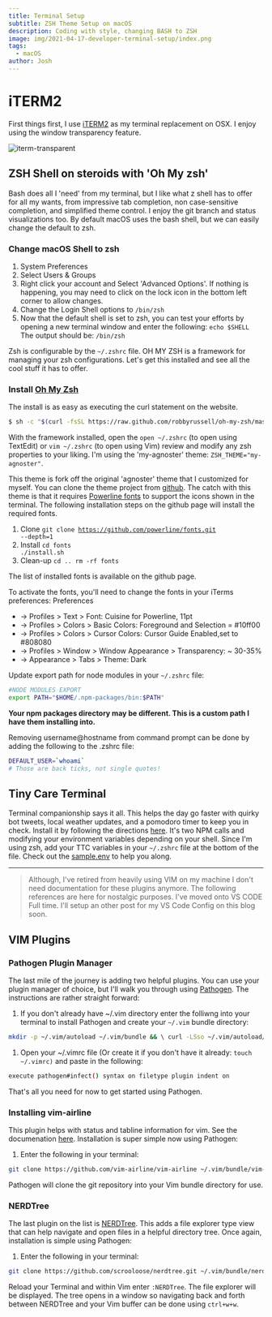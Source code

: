 ```yaml
---
title: Terminal Setup
subtitle: ZSH Theme Setup on macOS
description: Coding with style, changing BASH to ZSH
image: img/2021-04-17-developer-terminal-setup/index.png
tags:
  - macOS
author: Josh
---
```


# iTERM2

First things first, I use [iTERM2](https://www.iterm2.com) as my terminal replacement on OSX. I enjoy using the window transparency feature.

![iterm-transparent](/img/2021-04-17-developer-terminal-setup/iterm2-macos.png)

## ZSH Shell on steroids with 'Oh My zsh'

Bash does all I 'need' from my terminal, but I like what z shell has to offer for all my wants, from impressive tab completion, non case-sensitive completion, and simplified theme control. I enjoy the git branch and status visualizations too. By default macOS uses the bash shell, but we can easily change the default to zsh.

### Change macOS Shell to zsh

1. System Preferences
1. Select Users & Groups
1. Right click your account and Select 'Advanced Options'. If nothing is happening, you may need to click on the lock icon in the bottom left corner to allow changes.
1. Change the Login Shell options to <code class="language-bash">/bin/zsh</code>
1. Now that the default shell is set to zsh, you can test your efforts by opening a new terminal window and enter the following:
   <code class="language-bash">echo $SHELL</code>
   The output should be: <code class="language-bash">/bin/zsh</code>

Zsh is configurable by the <code class="language-bash">~/.zshrc</code> file. OH MY ZSH is a framework for managing your zsh configurations. Let's get this installed and see all the cool stuff it has to offer.

### Install [Oh My Zsh](http://ohmyz.sh)

The install is as easy as executing the curl statement on the website.

```bash
$ sh -c "$(curl -fsSL https://raw.github.com/robbyrussell/oh-my-zsh/master/tools/install.sh)"
```

With the framework installed, open the <code class="language-bash">open ~/.zshrc</code> (to open using TextEdit) or <code class="language-bash">vim ~/.zshrc</code> (to open using Vim) review and modify any zsh properties to your liking.
I'm using the 'my-agnoster' theme:
<code class="language-bash">ZSH_THEME="my-agnoster"</code>.

This theme is fork off the original 'agnoster' theme that I customized for myself. You can clone the theme project from [github](https://github.com/itsJoshCampos/my-agnoster-zsh-theme).
The catch with this theme is that it requires [Powerline fonts](https://github.com/powerline/fonts) to support the icons shown in the terminal. The following installation steps on the github page will install the required fonts.

1. Clone
   <code class="language-bash">git clone https://github.com/powerline/fonts.git --depth=1</code>
1. Install
   <code class="language-bash">cd fonts ./install.sh</code>
1. Clean-up
   <code class="language-bash">cd .. rm -rf fonts</code>

The list of installed fonts is available on the github page.

To activate the fonts, you'll need to change the fonts in your iTerms preferences:
Preferences

- -> Profiles > Text > Font: Cuisine for Powerline, 11pt
- -> Profiles > Colors > Basic Colors: Foreground and Selection = #10ff00
- -> Profiles > Colors > Cursor Colors: Cursor Guide Enabled,set to #808080
- -> Profiles > Window > Window Appearance > Transparency: ~ 30-35%
- -> Appearance > Tabs > Theme: Dark

Update export path for node modules in your <code class="language-bash">~/.zshrc</code> file:

```bash
#NODE MODULES EXPORT
export PATH="$HOME/.npm-packages/bin:$PATH"
```

**Your npm packages directory may be different. This is a custom path I have them installing into.**

Removing username@hostname from command prompt can be done by adding the following to the .zshrc file:

```bash
DEFAULT_USER=`whoami`
# Those are back ticks, not single quotes!
```

## Tiny Care Terminal

Terminal companionship says it all. This helps the day go faster with quirky bot tweets, local weather updates, and a pomodoro timer to keep you in check.
Install it by following the directions [here](https://github.com/notwaldorf/tiny-care-terminal). It's two NPM calls and modifying your environment variables depending on your shell. Since I'm using zsh, add your TTC variables in your <code class="language-bash">~/.zshrc</code> file at the bottom of the file. Check out the [sample.env](https://github.com/notwaldorf/tiny-care-terminal/blob/master/sample.env) to help you along.

---

> Although, I've retired from heavily using VIM on my machine I don't need documentation for these plugins anymore. The following references are here for nostalgic purposes. I've moved onto VS CODE Full time. I'll setup an other post for my VS Code Config on this blog soon.

## VIM Plugins

### Pathogen Plugin Manager

The last mile of the journey is adding two helpful plugins. You can use your plugin manager of choice, but I'll walk you through using [Pathogen](https://github.com/tpope/vim-pathogen). The instructions are rather straight forward:

1. If you don't already have ~/.vim directory enter the folliwng into your terminal to install Pathogen and create your `~/.vim` bundle directory:

```bash
mkdir -p ~/.vim/autoload ~/.vim/bundle && \ curl -LSso ~/.vim/autoload/pathogen.vim https://tpo.pe/pathogen.vim
```

1. Open your ~/.vimrc file (Or create it if you don't have it already: `touch ~/.vimrc)` and paste in the following:

```bash
execute pathogen#infect() syntax on filetype plugin indent on
```

That's all you need for now to get started using Pathogen.

### Installing vim-airline

This plugin helps with status and tabline information for vim. See the documenation [here](https://github.com/vim-airline/vim-airline). Installation is super simple now using Pathogen:

1. Enter the following in your terminal:

```bash
git clone https://github.com/vim-airline/vim-airline ~/.vim/bundle/vim-airline
```

Pathogen will clone the git repository into your Vim bundle directory for use.

### NERDTree

The last plugin on the list is [NERDTree](https://github.com/scrooloose/nerdtree). This adds a file explorer type view that can help navigate and open files in a helpful directory tree.
Once again, installation is simple using Pathogen:

1. Enter the following in your terminal:

```bash
git clone https://github.com/scrooloose/nerdtree.git ~/.vim/bundle/nerdtree
```

Reload your Terminal and within Vim enter <code class="language-bash">:NERDTree</code>. The file explorer will be displayed. The tree opens in a window so navigating back and forth between NERDTree and your Vim buffer can be done using <code class="language-bash">ctrl+w+w</code>.

